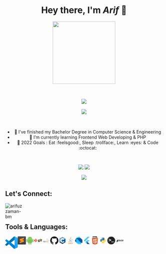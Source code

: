 <h1 align="center"> Hey there, I'm <b><i> Arif </i></b>👦</h1>

<p  align="center">
  <img src="https://media.giphy.com/media/Cmr1OMJ2FN0B2/source.gif" width="200" height="200" /> 
</p>
<br> 
<p align="center">
  <img src="https://komarev.com/ghpvc/?username=B-M-Arifuzzaman&color=yellowgreen&style=plastic&label=People+Watched+This" width="300px">
</p>

<p align="center">
  <img src="https://readme-typing-svg.herokuapp.com?font=Robotot&color=%23F76F6F&size=22&center=true&width=500&lines=I+am+a+Front+End+App+Developer;I+am+a+Web+Designer;I+am+a+Cyber+Security+Enthusiast">
</p>


<br> 
<div align="center">
  <ul  align="center"> 
    <li align="center">🔭 I’ve finished my Bachelor Degree in Computer Science & Engineering </li>
    <li align="center">🌱 I’m currently learning Frontend Web Developing & PHP</li>
    <li align="center">🥅 2022 Goals : Eat :feelsgood:, Sleep :trollface:, Learn :eyes: & Code :octocat: </li>
   </ul>
 </div>
    
 <br>


<p align="center"  height="150px">

<img width="470px" src="https://github-readme-stats.vercel.app/api?username=arifuzzaman-bm&count_private=true&show_icons=true&theme=midnight-purple" />
<img width="470px" src="https://github-readme-streak-stats.herokuapp.com/?user=arifuzzaman-bm&theme=highcontrast" />

</p>

<p align="center">
  <img width="800px" src="https://activity-graph.herokuapp.com/graph?username=arifuzzaman-bm&theme=xcode" />
  
</p>

## Let's Connect:

[<img align="left" alt="arifuzzaman-bm" width="60px" src="https://img.icons8.com/doodle/48/4a90e2/linkedin-circled.png" />][linkedin]


<br />
<br />

## Tools & Languages:
<img align="left" alt="Visual Studio Code" width="40px" src="https://raw.githubusercontent.com/github/explore/80688e429a7d4ef2fca1e82350fe8e3517d3494d/topics/visual-studio-code/visual-studio-code.png" />
<img align="left" alt="Sublime Text" width="26px" src="https://raw.githubusercontent.com/github/explore/80688e429a7d4ef2fca1e82350fe8e3517d3494d/topics/sublime-text/sublime-text.png" />
<img align="left" alt="Android Studio " width="26px" src="https://raw.githubusercontent.com/github/explore/80688e429a7d4ef2fca1e82350fe8e3517d3494d/topics/android/android.png" />
<img align="left" alt="Git" width="26px" src="https://raw.githubusercontent.com/github/explore/80688e429a7d4ef2fca1e82350fe8e3517d3494d/topics/git/git.png" />
<img align="left" alt="MySQL" width="26px" src="https://raw.githubusercontent.com/github/explore/80688e429a7d4ef2fca1e82350fe8e3517d3494d/topics/mysql/mysql.png" />
<img align="left" alt="GitHub" width="26px" src="https://raw.githubusercontent.com/github/explore/78df643247d429f6cc873026c0622819ad797942/topics/github/github.png" />
<img align="left" alt="c" width="26px" src="https://raw.githubusercontent.com/github/explore/80688e429a7d4ef2fca1e82350fe8e3517d3494d/topics/c/c.png" />
<img align="left" alt="java" width="26px" src="https://raw.githubusercontent.com/github/explore/80688e429a7d4ef2fca1e82350fe8e3517d3494d/topics/java/java.png" />
<img align="left" alt="Dart" width="26px" src="https://raw.githubusercontent.com/github/explore/80688e429a7d4ef2fca1e82350fe8e3517d3494d/topics/dart/dart.png" />
<img align="left" alt="flutter" width="26px" src="https://raw.githubusercontent.com/github/explore/80688e429a7d4ef2fca1e82350fe8e3517d3494d/topics/flutter/flutter.png" />
<img align="left" alt="HTML5" width="26px" src="https://raw.githubusercontent.com/github/explore/80688e429a7d4ef2fca1e82350fe8e3517d3494d/topics/html/html.png" />
<img align="left" alt="python" width="26px" src="https://raw.githubusercontent.com/github/explore/80688e429a7d4ef2fca1e82350fe8e3517d3494d/topics/python/python.png" />
<img align="left" alt="Terminal" width="26px" src="https://raw.githubusercontent.com/github/explore/80688e429a7d4ef2fca1e82350fe8e3517d3494d/topics/terminal/terminal.png" />
<img align="left" alt="bash" width="26px" src="https://raw.githubusercontent.com/github/explore/80688e429a7d4ef2fca1e82350fe8e3517d3494d/topics/bash/bash.png" />
<br />
<br />




[linkedin]: https://linkedin.com/in/arifuzzaman-bm
[fiverr]: https://www.fiverr.com/arifuzzaman_bm


